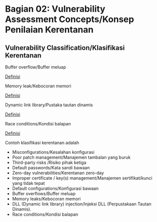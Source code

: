 # Bagian 02: Vulnerability Assessment Concepts/Konsep Penilaian Kerentanan

## Vulnerability Classification/Klasifikasi Kerentanan

Buffer overflow/Buffer meluap

[Definisi](../definitions/definitions_B.md#buffer-overflow)

Memory leak/Kebocoran memori

[Definisi](../definitions/definitions_M.md#memory-leak)

Dynamic link library/Pustaka tautan dinamis

[Definisi](../definitions/definitions_D.md#dynamic-link-library)

Race conditions/Kondisi balapan

[Definisi](../definitions/definitions_R.md#race-condition)

Contoh klasifikasi kerentanan adalah

- Misconfigurations/Kesalahan konfigurasi
- Poor patch management/Manajemen tambalan yang buruk
- Third-party risks
/Risiko pihak ketiga
- Default passwords/Kata sandi bawaan
- Zero-day vulnerabilities/Kerentanan zero-day
- Improper certificate / key(s) management/Manajemen sertifikat/kunci yang tidak tepat
- Default configurations/Konfigurasi bawaan
- Buffer overflows/Buffer meluap
- Memory leaks/Kebocoran memori
- DLL (Dynamic link library) injection/Injeksi DLL (Perpustakaan Tautan Dinamis).
- Race conditions/Kondisi balapan
